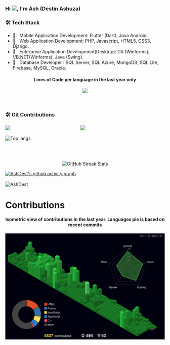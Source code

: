 ### Hi <img src="https://media.giphy.com/media/hvRJCLFzcasrR4ia7z/giphy.gif" width="35">, I'm Ash (Destin Ashuza)

<h3>🛠 Tech Stack</h3>

- 💼 &nbsp; Mobile Application Development: Flutter (Dart), Java Android.
- 💼 &nbsp; Web Application Development: PHP, Javascript, HTML5, CSS3, Django.
- 💼 &nbsp; Enterprise Application Development(Desktop): C# (Winforms), VB.NET(Winforms), Java (Swing).
- 💼 &nbsp; Database Developer : SQL Server, SQL Azure, MongoDB, SQL Lite, Firebase, MySQL, Oracle.
  <br/>

<h4 align="center">Lines of Code per language in the last year only</h4>
<p align="center">
	<img width="450em" src="https://api.githubtrends.io/user/svg/AshDest/langs?time_range=one_year&include_private=True&loc_metric=changed&theme=dark">
</p>
<br/>
<h3><align=center>🛠 Git Contributions</h3>
<img align="left" width="47%" src="https://github-readme-stats.vercel.app/api?username=AshDest&theme=tokyonight" />
<img align="letf" width="47%" src="https://github-readme-stats.vercel.app/api/top-langs/?username=AshDest&theme=tokyonight&layout=compact" />
<br/>

<p>
  <img
    width="46%"
    alt="Top langs"
    src="https://github-readme-streak-stats.herokuapp.com/?user=AshDest&theme=black-ice&hide_border=true&stroke=0000&background=060A0CD0"/>
</p> 
  
<br/>
  
<br/>
<p align="center">
  <img
    align="center"
    width="100%"
    alt="GitHub Streak Stats"
    src="https://github-profile-trophy.vercel.app/?username=AshDest&theme=onedark"
  />
 </p>

[![AshDest's github activity graph](https://activity-graph.herokuapp.com/graph?username=AshDest&bg_color=0D1117&color=5BCDEC&line=5BCDEC&point=FFFFFF&area=true&hide_border=true)](https://github.com/AshDest/github-readme-activity-graph)
<br/>
<br/>
<img src="https://komarev.com/ghpvc/?username=AshDest&label=Profile%20views&color=0e75b6&style=plastic" alt="AshDest" />
<br/>

# Contributions

<h4 align="center">Isometric view of contributions in the last year. Languages pie is based on recent commits</h4>
<p align="center">
	<a href="./profile-3d-contrib/profile-night-green.svg">
		<img width="900em" src="./profile-3d-contrib/profile-night-green.svg">
	</a>
</p>
